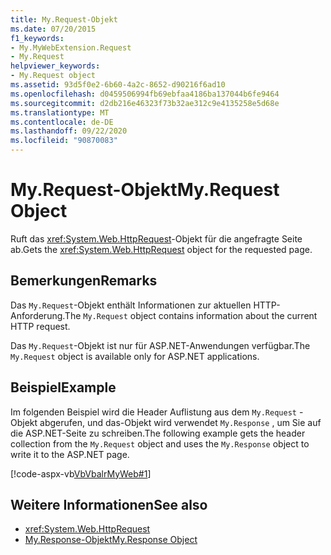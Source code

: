 ```yaml
---
title: My.Request-Objekt
ms.date: 07/20/2015
f1_keywords:
- My.MyWebExtension.Request
- My.Request
helpviewer_keywords:
- My.Request object
ms.assetid: 93d5f0e2-6b60-4a2c-8652-d90216f6ad10
ms.openlocfilehash: d0459506994fb69ebfaa4186ba137044b6fe9464
ms.sourcegitcommit: d2db216e46323f73b32ae312c9e4135258e5d68e
ms.translationtype: MT
ms.contentlocale: de-DE
ms.lasthandoff: 09/22/2020
ms.locfileid: "90870083"
---
```

# <a name="myrequest-object"></a><span data-ttu-id="332a3-102">My.Request-Objekt</span><span class="sxs-lookup"><span data-stu-id="332a3-102">My.Request Object</span></span>

<span data-ttu-id="332a3-103">Ruft das <xref:System.Web.HttpRequest>-Objekt für die angefragte Seite ab.</span><span class="sxs-lookup"><span data-stu-id="332a3-103">Gets the <xref:System.Web.HttpRequest> object for the requested page.</span></span>  
  
## <a name="remarks"></a><span data-ttu-id="332a3-104">Bemerkungen</span><span class="sxs-lookup"><span data-stu-id="332a3-104">Remarks</span></span>  

 <span data-ttu-id="332a3-105">Das `My.Request`-Objekt enthält Informationen zur aktuellen HTTP-Anforderung.</span><span class="sxs-lookup"><span data-stu-id="332a3-105">The `My.Request` object contains information about the current HTTP request.</span></span>  
  
 <span data-ttu-id="332a3-106">Das `My.Request`-Objekt ist nur für ASP.NET-Anwendungen verfügbar.</span><span class="sxs-lookup"><span data-stu-id="332a3-106">The `My.Request` object is available only for ASP.NET applications.</span></span>  
  
## <a name="example"></a><span data-ttu-id="332a3-107">Beispiel</span><span class="sxs-lookup"><span data-stu-id="332a3-107">Example</span></span>  

 <span data-ttu-id="332a3-108">Im folgenden Beispiel wird die Header Auflistung aus dem `My.Request` -Objekt abgerufen, und das-Objekt wird verwendet `My.Response` , um Sie auf die ASP.NET-Seite zu schreiben.</span><span class="sxs-lookup"><span data-stu-id="332a3-108">The following example gets the header collection from the `My.Request` object and uses the `My.Response` object to write it to the ASP.NET page.</span></span>  
  
 [!code-aspx-vb[VbVbalrMyWeb#1](~/samples/snippets/visualbasic/VS_Snippets_VBCSharp/VbVbalrMyWeb/VB/Default.aspx#1)]  
  
## <a name="see-also"></a><span data-ttu-id="332a3-109">Weitere Informationen</span><span class="sxs-lookup"><span data-stu-id="332a3-109">See also</span></span>

- <xref:System.Web.HttpRequest>
- [<span data-ttu-id="332a3-110">My.Response-Objekt</span><span class="sxs-lookup"><span data-stu-id="332a3-110">My.Response Object</span></span>](my-response-object.md)
